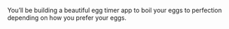 



You’ll be building a beautiful egg timer app to boil your eggs to perfection depending on how you prefer your eggs. 


